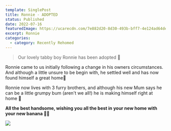 ```yaml
---
template: SinglePost
title: Ronnie - ADOPTED
status: Published
date: 2022-07-16
featuredImage: https://ucarecdn.com/7e882d20-8d30-493b-bff7-4e124ad64de4/-/crop/526x330/0,45/-/preview/
excerpt: Ronnie
categories:
  - category: Recently Rehomed
---
```

> Our lovely tabby boy Ronnie has been adopted 🤗


Ronnie came to us initially following a change in his owners circumstances. And although a little unsure to be begin with, he settled well and has now found himself a great home🏡


Ronnie now lives with 3 furry brothers, and although his new Mum says he can be a little grumpy bum (aren't we all!) he is making himself right at home 🥰


**All the best handsome, wishing you all the best in your new home with your new banana 🤣💙**

![](https://ucarecdn.com/c6913102-1fd7-411a-8c19-ebfe4a43f09e/)
